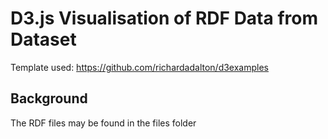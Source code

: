 # D3.js Visualisation of RDF Data from Dataset

Template used: https://github.com/richardadalton/d3examples

## Background

The RDF files may be found in the files folder
